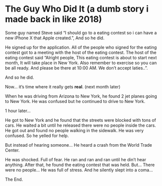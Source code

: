 # The Guy Who Did It (a dumb story i made back in like 2018)

Some guy named Steve said “I should go to a eating contest so i can have a new iPhone X that Apple created.”, And so he did.

He signed up for the application.
All of the people who signed for the eating contest got to a meeting with the host of the eating contest.
The host of the eating contest said “Alright people, This eating contest is about to start next month, It will take place in New York. Also remember to exercise so you can be all ready.  And please be there at 10:00 AM. We don’t accept laties..”.

And so he did.

Now… it’s time where it really gets **real**. (next month later)

When he was driving from Arizona to New York, he found 2 jet planes going to New York.
He was confused but he continued to drive to New York.

1 hour later…

He got to New York and he found that the streets were blocked with tons of cars. He waited a bit until he released there were no people inside the cars. He got out and found no people walking in the sidewalk. He was very confused. So he yelled for help.

But instead of hearing someone...
He heard a crash from the World Trade Center.

He was shocked. Full of fear. He ran and ran and ran until he din’t hear anything.
After that, he found the eating contest that was held. But…
There were no people…
He was full of stress. And he silently slept into a coma…

The End.
